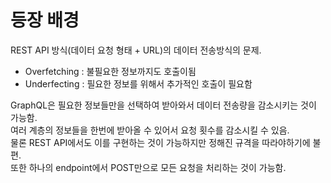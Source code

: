 # 등장 배경

<p>
REST API 방식(데이터 요청 형태 + URL)의 데이터 전송방식의 문제.
<ul>
  <li>Overfetching : 불필요한 정보까지도 호출이됨 </li>
  <li>Underfecting : 필요한 정보를 위해서 추가적인 호출이 필요함 </li> 
</ul>

GraphQL은 필요한 정보들만을 선택하여 받아와서 데이터 전송량을 감소시키는 것이 가능함.<br/>
여러 계층의 정보들을 한번에 받아올 수 있어서 요청 횟수를 감소시킬 수 있음.<br/>
물론 REST API에서도 이를 구현하는 것이 가능하지만 정해진 규격을 따라야하기에 불편.<br/>
또한 하나의 endpoint에서 POST만으로 모든 요청을 처리하는 것이 가능함.<br/>
</p>
